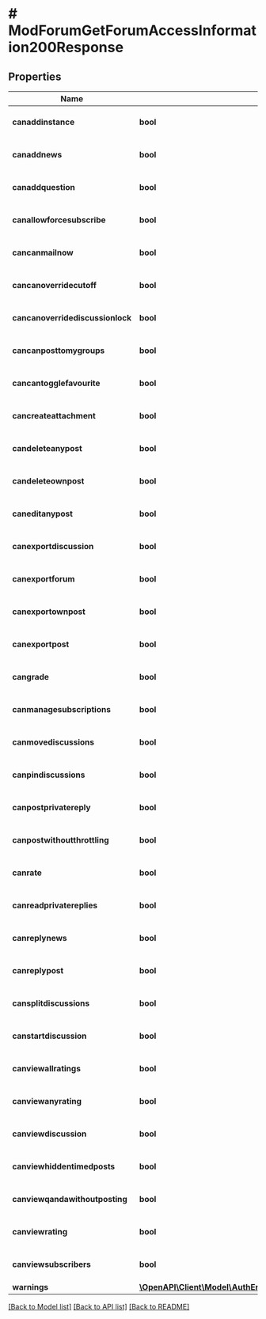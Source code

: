 # # ModForumGetForumAccessInformation200Response

## Properties

Name | Type | Description | Notes
------------ | ------------- | ------------- | -------------
**canaddinstance** | **bool** | Whether the user has the capability mod/forum:addinstance allowed. | [optional] [default to null]
**canaddnews** | **bool** | Whether the user has the capability mod/forum:addnews allowed. | [optional] [default to null]
**canaddquestion** | **bool** | Whether the user has the capability mod/forum:addquestion allowed. | [optional] [default to null]
**canallowforcesubscribe** | **bool** | Whether the user has the capability mod/forum:allowforcesubscribe allowed. | [optional] [default to null]
**cancanmailnow** | **bool** | Whether the user has the capability mod/forum:canmailnow allowed. | [optional] [default to null]
**cancanoverridecutoff** | **bool** | Whether the user has the capability mod/forum:canoverridecutoff allowed. | [optional] [default to null]
**cancanoverridediscussionlock** | **bool** | Whether the user has the capability mod/forum:canoverridediscussionlock allowed. | [optional] [default to null]
**cancanposttomygroups** | **bool** | Whether the user has the capability mod/forum:canposttomygroups allowed. | [optional] [default to null]
**cancantogglefavourite** | **bool** | Whether the user has the capability mod/forum:cantogglefavourite allowed. | [optional] [default to null]
**cancreateattachment** | **bool** | Whether the user has the capability mod/forum:createattachment allowed. | [optional] [default to null]
**candeleteanypost** | **bool** | Whether the user has the capability mod/forum:deleteanypost allowed. | [optional] [default to null]
**candeleteownpost** | **bool** | Whether the user has the capability mod/forum:deleteownpost allowed. | [optional] [default to null]
**caneditanypost** | **bool** | Whether the user has the capability mod/forum:editanypost allowed. | [optional] [default to null]
**canexportdiscussion** | **bool** | Whether the user has the capability mod/forum:exportdiscussion allowed. | [optional] [default to null]
**canexportforum** | **bool** | Whether the user has the capability mod/forum:exportforum allowed. | [optional] [default to null]
**canexportownpost** | **bool** | Whether the user has the capability mod/forum:exportownpost allowed. | [optional] [default to null]
**canexportpost** | **bool** | Whether the user has the capability mod/forum:exportpost allowed. | [optional] [default to null]
**cangrade** | **bool** | Whether the user has the capability mod/forum:grade allowed. | [optional] [default to null]
**canmanagesubscriptions** | **bool** | Whether the user has the capability mod/forum:managesubscriptions allowed. | [optional] [default to null]
**canmovediscussions** | **bool** | Whether the user has the capability mod/forum:movediscussions allowed. | [optional] [default to null]
**canpindiscussions** | **bool** | Whether the user has the capability mod/forum:pindiscussions allowed. | [optional] [default to null]
**canpostprivatereply** | **bool** | Whether the user has the capability mod/forum:postprivatereply allowed. | [optional] [default to null]
**canpostwithoutthrottling** | **bool** | Whether the user has the capability mod/forum:postwithoutthrottling allowed. | [optional] [default to null]
**canrate** | **bool** | Whether the user has the capability mod/forum:rate allowed. | [optional] [default to null]
**canreadprivatereplies** | **bool** | Whether the user has the capability mod/forum:readprivatereplies allowed. | [optional] [default to null]
**canreplynews** | **bool** | Whether the user has the capability mod/forum:replynews allowed. | [optional] [default to null]
**canreplypost** | **bool** | Whether the user has the capability mod/forum:replypost allowed. | [optional] [default to null]
**cansplitdiscussions** | **bool** | Whether the user has the capability mod/forum:splitdiscussions allowed. | [optional] [default to null]
**canstartdiscussion** | **bool** | Whether the user has the capability mod/forum:startdiscussion allowed. | [optional] [default to null]
**canviewallratings** | **bool** | Whether the user has the capability mod/forum:viewallratings allowed. | [optional] [default to null]
**canviewanyrating** | **bool** | Whether the user has the capability mod/forum:viewanyrating allowed. | [optional] [default to null]
**canviewdiscussion** | **bool** | Whether the user has the capability mod/forum:viewdiscussion allowed. | [optional] [default to null]
**canviewhiddentimedposts** | **bool** | Whether the user has the capability mod/forum:viewhiddentimedposts allowed. | [optional] [default to null]
**canviewqandawithoutposting** | **bool** | Whether the user has the capability mod/forum:viewqandawithoutposting allowed. | [optional] [default to null]
**canviewrating** | **bool** | Whether the user has the capability mod/forum:viewrating allowed. | [optional] [default to null]
**canviewsubscribers** | **bool** | Whether the user has the capability mod/forum:viewsubscribers allowed. | [optional] [default to null]
**warnings** | [**\OpenAPI\Client\Model\AuthEmailSignupUser200ResponseWarningsInner[]**](AuthEmailSignupUser200ResponseWarningsInner.md) |  | [optional]

[[Back to Model list]](../../README.md#models) [[Back to API list]](../../README.md#endpoints) [[Back to README]](../../README.md)
